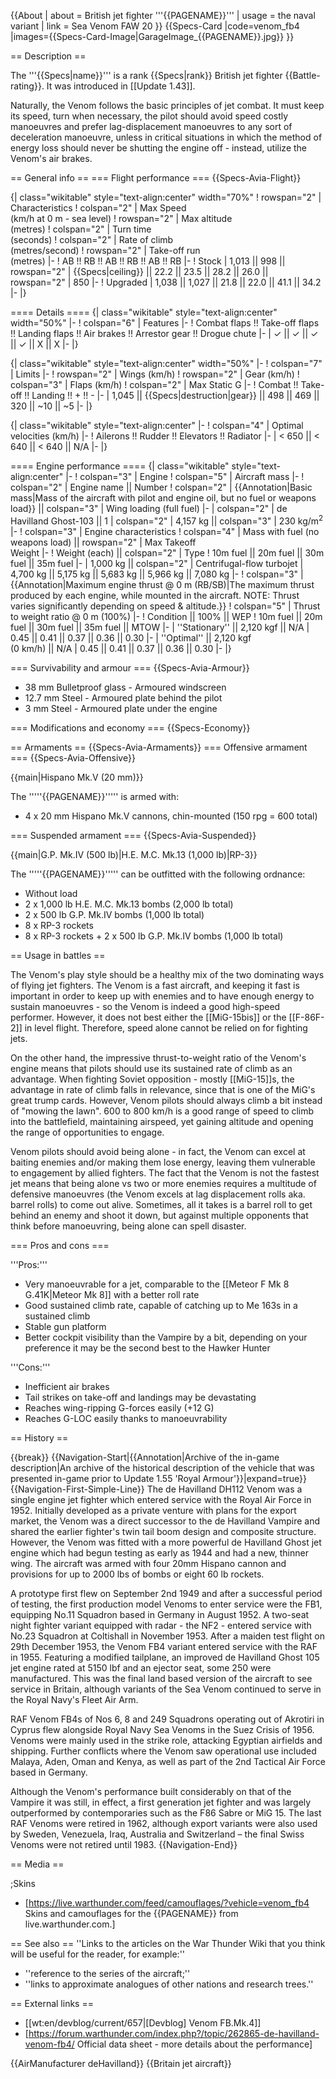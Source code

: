 {{About
| about = British jet fighter '''{{PAGENAME}}'''
| usage = the naval variant
| link = Sea Venom FAW 20
}}
{{Specs-Card
|code=venom_fb4
|images={{Specs-Card-Image|GarageImage_{{PAGENAME}}.jpg}}
}}

== Description ==
<!-- ''In the description, the first part should be about the history of and the creation and combat usage of the aircraft, as well as its key features. In the second part, tell the reader about the aircraft in the game. Insert a screenshot of the vehicle, so that if the novice player does not remember the vehicle by name, he will immediately understand what kind of vehicle the article is talking about.'' -->
The '''{{Specs|name}}''' is a rank {{Specs|rank}} British jet fighter {{Battle-rating}}. It was introduced in [[Update 1.43]].

Naturally, the Venom follows the basic principles of jet combat. It must keep its speed, turn when necessary, the pilot should avoid speed costly manoeuvres and prefer lag-displacement manoeuvres to any sort of deceleration manoeuvre, unless in critical situations in which the method of energy loss should never be shutting the engine off - instead, utilize the Venom's air brakes.

== General info ==
=== Flight performance ===
{{Specs-Avia-Flight}}
<!-- ''Describe how the aircraft behaves in the air. Speed, manoeuvrability, acceleration and allowable loads - these are the most important characteristics of the vehicle.'' -->

{| class="wikitable" style="text-align:center" width="70%"
! rowspan="2" | Characteristics
! colspan="2" | Max Speed<br>(km/h at 0 m - sea level)
! rowspan="2" | Max altitude<br>(metres)
! colspan="2" | Turn time<br>(seconds)
! colspan="2" | Rate of climb<br>(metres/second)
! rowspan="2" | Take-off run<br>(metres)
|-
! AB !! RB !! AB !! RB !! AB !! RB
|-
! Stock
| 1,013 || 998 || rowspan="2" | {{Specs|ceiling}} || 22.2 || 23.5 || 28.2 || 26.0 || rowspan="2" | 850
|-
! Upgraded
| 1,038 || 1,027 || 21.8 || 22.0 || 41.1 || 34.2
|-
|}

==== Details ====
{| class="wikitable" style="text-align:center" width="50%"
|-
! colspan="6" | Features
|-
! Combat flaps !! Take-off flaps !! Landing flaps !! Air brakes !! Arrestor gear !! Drogue chute
|-
| ✓ || ✓ || ✓ || ✓ || X || X     <!-- ✓ -->
|-
|}

{| class="wikitable" style="text-align:center" width="50%"
|-
! colspan="7" | Limits
|-
! rowspan="2" | Wings (km/h)
! rowspan="2" | Gear (km/h)
! colspan="3" | Flaps (km/h)
! colspan="2" | Max Static G
|-
! Combat !! Take-off !! Landing !! + !! -
|-
| 1,045 <!-- {{Specs|destruction|body}} --> || {{Specs|destruction|gear}} || 498 || 469 || 320 || ~10 || ~5
|-
|}

{| class="wikitable" style="text-align:center"
|-
! colspan="4" | Optimal velocities (km/h)
|-
! Ailerons !! Rudder !! Elevators !! Radiator
|-
| < 650 || < 640 || < 640 || N/A
|-
|}

==== Engine performance ====
{| class="wikitable" style="text-align:center"
|-
! colspan="3" | Engine
! colspan="5" | Aircraft mass
|-
! colspan="2" | Engine name || Number
! colspan="2" | {{Annotation|Basic mass|Mass of the aircraft with pilot and engine oil, but no fuel or weapons load}} || colspan="3" | Wing loading (full fuel)
|-
| colspan="2" | de Havilland Ghost-103 || 1
| colspan="2" | 4,157 kg || colspan="3" | 230 kg/m<sup>2</sup>
|-
! colspan="3" | Engine characteristics
! colspan="4" | Mass with fuel (no weapons load) || rowspan="2" | Max Takeoff<br>Weight
|-
! Weight (each) || colspan="2" | Type
! 10m fuel || 20m fuel || 30m fuel || 35m fuel
|-
| 1,000 kg || colspan="2" | Centrifugal-flow turbojet
| 4,700 kg || 5,175 kg || 5,683 kg || 5,966 kg || 7,080 kg
|-
! colspan="3" | {{Annotation|Maximum engine thrust @ 0 m (RB/SB)|The maximum thrust produced by each engine, while mounted in the aircraft. NOTE: Thrust varies significantly depending on speed & altitude.}}
! colspan="5" | Thrust to weight ratio @ 0 m (100%)
|-
! Condition || 100% || WEP
! 10m fuel || 20m fuel || 30m fuel || 35m fuel || MTOW
|-
| ''Stationary'' || 2,120 kgf || N/A
| 0.45 || 0.41 || 0.37 || 0.36 || 0.30
|-
| ''Optimal'' || 2,120 kgf<br>(0 km/h) || N/A
| 0.45 || 0.41 || 0.37 || 0.36 || 0.30
|-
|}

=== Survivability and armour ===
{{Specs-Avia-Armour}}
<!-- ''Examine the survivability of the aircraft. Note how vulnerable the structure is and how secure the pilot is, whether the fuel tanks are armoured, etc. Describe the armour, if there is any, and also mention the vulnerability of other critical aircraft systems.'' -->

* 38 mm Bulletproof glass - Armoured windscreen
* 12.7 mm Steel - Armoured plate behind the pilot
* 3 mm Steel - Armoured plate under the engine

=== Modifications and economy ===
{{Specs-Economy}}

== Armaments ==
{{Specs-Avia-Armaments}}
=== Offensive armament ===
{{Specs-Avia-Offensive}}
<!-- ''Describe the offensive armament of the aircraft, if any. Describe how effective the cannons and machine guns are in a battle, and also what belts or drums are better to use. If there is no offensive weaponry, delete this subsection.'' -->
{{main|Hispano Mk.V (20 mm)}}

The '''''{{PAGENAME}}''''' is armed with:

* 4 x 20 mm Hispano Mk.V cannons, chin-mounted (150 rpg = 600 total)

=== Suspended armament ===
{{Specs-Avia-Suspended}}
<!-- ''Describe the aircraft's suspended armament: additional cannons under the wings, bombs, rockets and torpedoes. This section is especially important for bombers and attackers. If there is no suspended weaponry remove this subsection.'' -->
{{main|G.P. Mk.IV (500 lb)|H.E. M.C. Mk.13 (1,000 lb)|RP-3}}

The '''''{{PAGENAME}}''''' can be outfitted with the following ordnance:

* Without load
* 2 x 1,000 lb H.E. M.C. Mk.13 bombs (2,000 lb total)
* 2 x 500 lb G.P. Mk.IV bombs (1,000 lb total)
* 8 x RP-3 rockets
* 8 x RP-3 rockets + 2 x 500 lb G.P. Mk.IV bombs (1,000 lb total)

== Usage in battles ==
<!-- ''Describe the tactics of playing in the aircraft, the features of using aircraft in a team and advice on tactics. Refrain from creating a "guide" - do not impose a single point of view, but instead, give the reader food for thought. Examine the most dangerous enemies and give recommendations on fighting them. If necessary, note the specifics of the game in different modes (AB, RB, SB).'' -->
The Venom's play style should be a healthy mix of the two dominating ways of flying jet fighters. The Venom is a fast aircraft, and keeping it fast is important in order to keep up with enemies and to have enough energy to sustain manoeuvres - so the Venom is indeed a good high-speed performer. However, it does not best either the [[MiG-15bis]] or the [[F-86F-2]] in level flight. Therefore, speed alone cannot be relied on for fighting jets.

On the other hand, the impressive thrust-to-weight ratio of the Venom's engine means that pilots should use its sustained rate of climb as an advantage. When fighting Soviet opposition - mostly [[MiG-15]]s, the advantage in rate of climb falls in relevance, since that is one of the MiG's great trump cards. However, Venom pilots should always climb a bit instead of "mowing the lawn". 600 to 800 km/h is a good range of speed to climb into the battlefield, maintaining airspeed, yet gaining altitude and opening the range of opportunities to engage.

Venom pilots should avoid being alone - in fact, the Venom can excel at baiting enemies and/or making them lose energy, leaving them vulnerable to engagement by allied fighters. The fact that the Venom is not the fastest jet means that being alone vs two or more enemies requires a multitude of defensive manoeuvres (the Venom excels at lag displacement rolls aka. barrel rolls) to come out alive. Sometimes, all it takes is a barrel roll to get behind an enemy and shoot it down, but against multiple opponents that think before manoeuvring, being alone can spell disaster.

=== Pros and cons ===
<!-- ''Summarise and briefly evaluate the vehicle in terms of its characteristics and combat effectiveness. Mark its pros and cons in the bulleted list. Try not to use more than 6 points for each of the characteristics. Avoid using categorical definitions such as "bad", "good" and the like - use substitutions with softer forms such as "inadequate" and "effective".'' -->

'''Pros:'''

* Very manoeuvrable for a jet, comparable to the [[Meteor F Mk 8 G.41K|Meteor Mk 8]] with a better roll rate
* Good sustained climb rate, capable of catching up to Me 163s in a sustained climb
* Stable gun platform
* Better cockpit visibility than the Vampire by a bit, depending on your preference it may be the second best to the Hawker Hunter

'''Cons:'''

* Inefficient air brakes
* Tail strikes on take-off and landings may be devastating
* Reaches wing-ripping G-forces easily (+12 G)
* Reaches G-LOC easily thanks to manoeuvrability

== History ==
<!-- ''Describe the history of the creation and combat usage of the aircraft in more detail than in the introduction. If the historical reference turns out to be too long, take it to a separate article, taking a link to the article about the vehicle and adding a block "/History" (example: <nowiki>https://wiki.warthunder.com/(Vehicle-name)/History</nowiki>) and add a link to it here using the <code>main</code> template. Be sure to reference text and sources by using <code><nowiki><ref></ref></nowiki></code>, as well as adding them at the end of the article with <code><nowiki><references /></nowiki></code>. This section may also include the vehicle's dev blog entry (if applicable) and the in-game encyclopedia description (under <code><nowiki>=== In-game description ===</nowiki></code>, also if applicable).'' -->

{{break}}
{{Navigation-Start|{{Annotation|Archive of the in-game description|An archive of the historical description of the vehicle that was presented in-game prior to Update 1.55 'Royal Armour'}}|expand=true}}
{{Navigation-First-Simple-Line}}
The de Havilland DH112 Venom was a single engine jet fighter which entered service with the Royal Air Force in 1952. Initially developed as a private venture with plans for the export market, the Venom was a direct successor to the de Havilland Vampire and shared the earlier fighter's twin tail boom design and composite structure. However, the Venom was fitted with a more powerful de Havilland Ghost jet engine which had begun testing as early as 1944 and had a new, thinner wing. The aircraft was armed with four 20mm Hispano cannon and provisions for up to 2000 lbs of bombs or eight 60 lb rockets.

A prototype first flew on September 2nd 1949 and after a successful period of testing, the first production model Venoms to enter service were the FB1, equipping No.11 Squadron based in Germany in August 1952. A two-seat night fighter variant equipped with radar - the NF2 - entered service with No.23 Squadron at Coltishall in November 1953. After a maiden test flight on 29th December 1953, the Venom FB4 variant entered service with the RAF in 1955. Featuring a modified tailplane, an improved de Havilland Ghost 105 jet engine rated at 5150 lbf and an ejector seat, some 250 were manufactured. This was the final land based version of the aircraft to see service in Britain, although variants of the Sea Venom continued to serve in the Royal Navy's Fleet Air Arm.

RAF Venom FB4s of Nos 6, 8 and 249 Squadrons operating out of Akrotiri in Cyprus flew alongside Royal Navy Sea Venoms in the Suez Crisis of 1956. Venoms were mainly used in the strike role, attacking Egyptian airfields and shipping. Further conflicts where the Venom saw operational use included Malaya, Aden, Oman and Kenya, as well as part of the 2nd Tactical Air Force based in Germany.

Although the Venom's performance built considerably on that of the Vampire it was still, in effect, a first generation jet fighter and was largely outperformed by contemporaries such as the F86 Sabre or MiG 15. The last RAF Venoms were retired in 1962, although export variants were also used by Sweden, Venezuela, Iraq, Australia and Switzerland – the final Swiss Venoms were not retired until 1983.
{{Navigation-End}}

== Media ==
<!-- ''Excellent additions to the article would be video guides, screenshots from the game, and photos.'' -->

;Skins
* [https://live.warthunder.com/feed/camouflages/?vehicle=venom_fb4 Skins and camouflages for the {{PAGENAME}} from live.warthunder.com.]

== See also ==
''Links to the articles on the War Thunder Wiki that you think will be useful for the reader, for example:''

* ''reference to the series of the aircraft;''
* ''links to approximate analogues of other nations and research trees.''

== External links ==
<!-- ''Paste links to sources and external resources, such as:''
* ''topic on the official game forum;''
* ''other literature.'' -->

* [[wt:en/devblog/current/657|[Devblog] Venom FB.Mk.4]]
* [https://forum.warthunder.com/index.php?/topic/262865-de-havilland-venom-fb4/ Official data sheet - more details about the performance]

{{AirManufacturer deHavilland}}
{{Britain jet aircraft}}